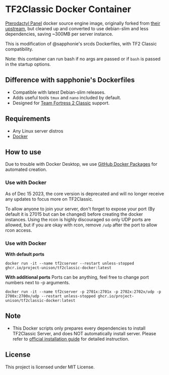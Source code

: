 # TF2Classic Docker Container
[Pterodactyl Panel](https://pterodactyl.io/) docker source engine image, originally forked from [their upstream](https://github.com/parkervcp/images/tree/ubuntu/source), but cleaned up and converted to use debian-slim and less dependencies, saving ~300MB per server instance.

This is modification of @sapphonie's srcds Dockerfiles, with TF2 Classic compatibility.

Note: this container can run bash if no args are passed or if `bash` is passed in the startup options.

## Difference with sapphonie's Dockerfiles
* Compatible with latest Debian-slim releases.
* Adds useful tools `tmux` and `nano` included by default.
* Designed for [Team Fortress 2 Classic](https://tf2classic.com) support.

## Requirements
* Any Linux server distros
* [Docker](https://www.docker.com/)

## How to use
Due to trouble with Docker Desktop, we use [GitHub Docker Packages](https://github.com/features/packages) for automated creation.

### Use with Docker
As of Dec 15 2023, the core version is deprecated and will no longer receive any updates to focus more on TF2Classic.

To allow anyone to join your server, don't forget to expose your port (By default it is 27015 but can be changed) before creating the docker instances. Using the rcon is highly discouraged so only UDP ports are allowed, but if you are okay with rcon, remove `/udp` after the port to allow rcon access.

### Use with Docker
**With default ports**
```
docker run -it --name tf2cserver --restart unless-stopped ghcr.io/project-unison/tf2classic-docker:latest
```

**With additional ports**
Ports can be anything, feel free to change port numbers next to -p arguments.

```
docker run -it --name tf2cserver -p 2701x:2701x -p 2702x:2702x/udp -p 2700x:2700x/udp --restart unless-stopped ghcr.io/project-unison/tf2classic-docker:latest
```

## Note
* This Docker scripts only prepares every dependencies to install TF2Classic Server, and does NOT automatically install server. Please refer to [official installation guide](https://wiki.tf2classic.com/wiki/Dedicated_Linux_server) for detailed instruction.

## License
This project is licensed under MIT License.